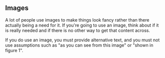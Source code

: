 
## Images
A lot of people use images to make things look fancy rather than there actually being a need for it. If you're going to use an image, think about if it is really needed and if there is no other way to get that content across. 

If you do use an image, you must provide alternative text, and you must not use assumptions such as "as you can see from this image" or "shown in figure 1".
